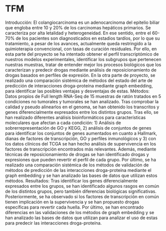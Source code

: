 # TFM
Introducción: El colangiocarcinoma es un adenocarcinoma del epitelio biliar que engloba entre 10 y 20%
de los carcinomas hepáticos primarios. Se caracteriza por alta letalidad y heterogeneidad. En ese sentido,
entre el 60-70% de los pacientes son diagnosticados en estadios tardíos, por lo que su tratamiento, a pesar
de los avances, actualmente queda restringido a la quimioterapia convencional, con tasas de curación
residuales. Por ello, en esta parte del proyecto se ha intentado obtener el perfil transcriptómico de
nuestros modelos experimentales, identificar los subgrupos que pertenecen nuestras muestras, tratar de
entender mejor los procesos biológicos que los caracterizan y predecir drogas mediante análisis de
reposicionamiento de drogas basados en perfiles de expresión. En la otra parte de proyecto, se realizado
una comparación sistémica de métodos del estado del arte de predicción de interacciones droga-proteína
mediante graph embedding, para identificar las posibles ventajas y desventajas de estas.
Métodos: Datos propios de Full length RNA-Seq de 15 muestras de ratón tratados en 5 condiciones no
tumorales y tumorales se han analizado. Tras comprobar la calidad y pseudo alinearlos en el genoma, se
han obtenido los transcritos y genes diferencialmente expresados entre los distintos grupos. Tras ello, se
han realizado diferentes análisis bioinformáticos para características moleculares que afectan a cada
condición: 1) Análisis de sobrerrepresentación de GO y KEGG, 2) análisis de conjuntos de genes para
identificar los conjuntos de genes aumentados en cuanto a Hallmark, dianas de factores de transcripción,
GO y perfiles inmunológicos y 3) con los datos clínicos del TCGA se han hecho análisis de supervivencia en
los factores de transcripción encontrados más relevantes. Además, mediante técnicas de
reposicionamiento de drogas se han identificado drogas y expresiones que pueden revertir el perfil de
cada grupo. Por último, se ha realizado una comparación sistémica de los métodos de validación de
métodos de predicción de las interacciones droga-proteína mediante el graph embedding y se han
analizado las bases de datos que utilizan estos métodos.
Resultados: Tras identificar los genes diferencialmente expresados entre los grupos, se han identificado
algunos rasgos en común de los distintos grupos, pero también diferencias biológicas significativas.
Posteriormente, se ha observado si los factores de transcripción en común tienen implicación en la
supervivencia y se han propuesto drogas específicas para revertir cada huella. Por último, se han
encontrado diferencias en las validaciones de los métodos de graph embedding y se han analizado las
bases de datos que utilizan para analizar el uso de estas para predecir las interacciones droga-proteína.

